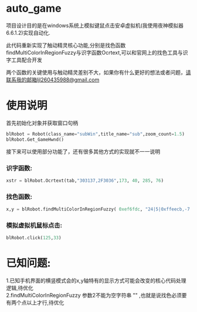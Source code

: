 # auto_game
项目设计目的是在windows系统上模拟键鼠点击安卓虚拟机(我使用夜神模拟器6.6.1.2)实现自动化.  

此代码重新实现了触动精灵核心功能,分别是找色函数findMultiColorInRegionFuzzy与识字函数Ocrtext,可以和官网上的找色工具与识字工具配合开发  

两个函数的关键使用与触动精灵差别不大，如果你有什么更好的想法或者问题，请联系我的邮箱ljl260435988@gmail.com


# 使用说明

首先初始化对象并获取窗口句柄

```python
blRobot = Robot(class_name="subWin",title_name="sub",zoom_count=1.5)
blRobot.Get_GameHwnd()
```
接下来可以使用部分功能了，还有很多其他方式的实现就不一一说明

### 识字函数:
```python
xstr = blRobot.Ocrtext(tab,"303137,2F3036",173, 40, 285, 76)
```

### 找色函数:
```python
x,y = blRobot.findMultiColorInRegionFuzzy( 0xef6fdc, "24|5|0xffeecb,-7|30|0x2fb7ff", 90, 0, 0, 1919, 1079)
```

### 模拟虚拟机鼠标点击:

```python
blRobot.click(125,33)
```

# 已知问题:
1.已知手机界面的横竖模式会的x,y轴特有的显示方式可能会改变的核心代码处理逻辑,待优化  
2.findMultiColorInRegionFuzzy 参数2不能为空字符串 "" ,也就是说找色必须要有两个点以上才行,待优化